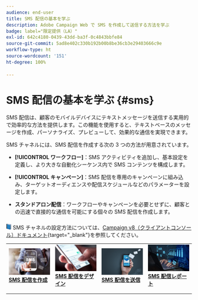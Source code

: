 ```yaml
---
audience: end-user
title: SMS 配信の基本を学ぶ
description: Adobe Campaign Web で SMS を作成して送信する方法を学ぶ
badge: label="限定提供（LA）"
exl-id: 642c4180-0439-43dd-ba3f-0c4843bbfe84
source-git-commit: 5ad8e402c330b192b00b8be36cb3e29403666c9e
workflow-type: ht
source-wordcount: '151'
ht-degree: 100%

---
```


# SMS 配信の基本を学ぶ {#sms}

SMS 配信は、顧客のモバイルデバイスにテキストメッセージを送信する実用的で効率的な方法を提供します。この機能を使用すると、テキストベースのメッセージを作成、パーソナライズ、プレビューして、効果的な通信を実現できます。

SMS チャネルには、SMS 配信を作成する次の 3 つの方法が用意されています。

* **[!UICONTROL ワークフロー]**：SMS アクティビティを追加し、基本設定を定義し、より大きな自動化シーケンス内で SMS コンテンツを構成します。

* **[!UICONTROL キャンペーン]**：SMS 配信を専用のキャンペーンに組み込み、ターゲットオーディエンスや配信スケジュールなどのパラメーターを設定します。

* **スタンドアロン配信**：ワークフローやキャンペーンを必要とせずに、顧客との迅速で直接的な通信を可能にする個々の SMS 配信を作成します。

![](../assets/do-not-localize/book.png) SMS チャネルの設定方法については、[Campaign v8（クライアントコンソール）ドキュメント](https://experienceleague.adobe.com/docs/campaign/campaign-v8/campaigns/send/sms.html?lang=ja){target="_blank"}を参照してください。

<table style="table-layout:fixed"><tr style="border: 0;">
<td>
<a href="create-sms.md">
<img alt="リード" src="assets/do-not-localize/create_sms.png">
</a>
<div><a href="create-sms.md"><strong>SMS 配信を作成</strong>
</div>
<p>
</td>
<td>
<a href="content-sms.md">
<img alt="低頻度" src="assets/do-not-localize/design_sms.png">
</a>
<div>
<a href="content-sms.md"><strong>SMS 配信をデザイン<strong></strong></a>
</div>
<p></td>
<td>
<a href="send-sms.md">
<img alt="検証" src="assets/do-not-localize/send_sms.png">
</a>
<div>
<a href="send-sms.md"><strong>SMS 配信を送信</strong></a>
</div>
<p>
</td>
<td>
<a href="send-sms.md">
<img alt="検証" src="assets/do-not-localize/report_sms.jpeg">
</a>
<div>
<a href="send-sms.md"><strong>SMS 配信レポート</strong></a>
</div>
<p>
</td>
</tr></table>
